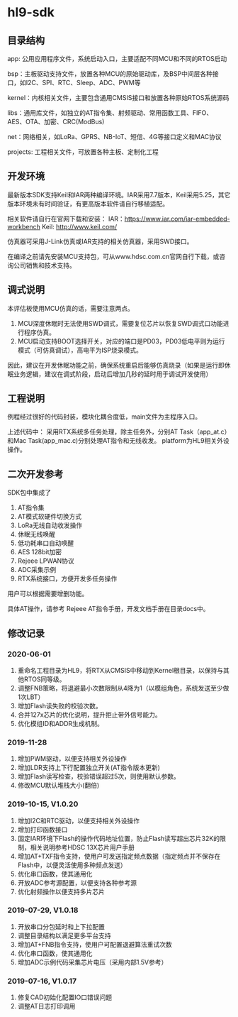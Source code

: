 # hl9-sdk

## 目录结构

app: 公用应用程序文件，系统启动入口，主要适配不同MCU和不同的RTOS启动

bsp：主板驱动支持文件，放置各种MCU的原始驱动库，及BSP中间层各种接口，如I2C、SPI、RTC、Sleep、ADC、PWM等

kernel：内核相关文件，主要包含通用CMSIS接口和放置各种原始RTOS系统源码

libs：通用库文件，如独立的AT指令集、射频驱动、常用函数工具、FIFO、AES、OTA、加密、CRC(ModBus)

net：网络相关，如LoRa、GPRS、NB-IoT、短信、4G等接口定义和MAC协议

projects: 工程相关文件，可放置各种主板、定制化工程

## 开发环境
最新版本SDK支持Keil和IAR两种编译环境。IAR采用7.7版本，Keil采用5.25，其它版本环境未有时间验证，有更高版本软件请自行移植适配。

相关软件请自行在官网下载和安装：
IAR：https://www.iar.com/iar-embedded-workbench
Keil: http://www.keil.com/

仿真器可采用J-Link仿真或IAR支持的相关仿真器，采用SWD接口。

在编译之前请先安装MCU支持包，可从www.hdsc.com.cn官网自行下载，或咨询公司销售和技术支持。

## 调式说明
本评估板使用MCU仿真的话，需要注意两点。
1. MCU深度休眠时无法使用SWD调式，需要复位芯片以恢复SWD调式口功能进行程序仿真。
2. MCU启动支持BOOT选择开关，对应的端口是PD03，PD03低电平则为运行模式（可仿真调试），高电平为ISP烧录模式。

因此，建议在开发休眠功能之前，确保系统重启后能够仿真烧录（如果是运行即休眠业务逻辑，建议在调式阶段，启动后增加几秒的延时用于调试开发使用）

## 工程说明
例程经过很好的代码封装，模块化耦合度低，main文件为主程序入口。

上述代码中：
采用RTX系统多任务处理，除主任务外，分别AT Task（app_at.c）和Mac Task(app_mac.c)分别处理AT指令和无线收发。
platform为HL9相关外设操作。

## 二次开发参考
SDK包中集成了
1. AT指令集
2. AT模式软硬件切换方式
3. LoRa无线自动收发操作
4. 休眠无线唤醒
5. 低功耗串口自动唤醒
6. AES 128bit加密
7. Rejeee LPWAN协议
8. ADC采集示例
9. RTX系统接口，方便开发多任务操作

用户可以根据需要增删功能。

具体AT操作，请参考 Rejeee AT指令手册，开发文档手册在目录docs中。

## 修改记录
### 2020-06-01
1. 重命名工程目录为HL9，将RTX从CMSIS中移动到Kernel根目录，以保持与其他RTOS同等级。
2. 调整FNB策略，将退避最小次数限制从4降为1（以模组角色，系统发送至少做1次LBT）
3. 增加Flash读失败的校验次数。
4. 合并127x芯片的优化说明，提升拒止带外信号能力。
5. 优化模组ID和ADDR生成机制。

### 2019-11-28
1. 增加PWM驱动，以便支持相关外设操作
2. 增加LDR支持上下行配置独立开关(AT指令版本更新)
3. 增加Flash读写检查，校验错误超过5次，则使用默认参数。
4. 修改MCU默认堆栈大小(翻倍)

### 2019-10-15, V1.0.20
1. 增加I2C和RTC驱动，以便支持相关外设操作
2. 增加打印函数接口
3. 固定IAR环境下Flash的操作代码地址位置，防止Flash读写超出芯片32K的限制，相关说明参考HDSC 13X芯片用户手册
4. 增加AT+TXF指令支持，使用户可发送指定频点数据（指定频点并不保存在Flash中，以便灵活使用多种频点发送）
5. 优化串口函数，使其通用化
6. 开放ADC参考源配置，以便支持各种参考源
7. 优化射频操作以便支持多片芯片

### 2019-07-29, V1.0.18
1. 开放串口分包延时和上下拉配置
2. 调整目录结构以满足更多平台支持
3. 增加AT+FNB指令支持，使用户可配置退避算法重试次数
4. 优化串口函数，使其通用化
5. 增加ADC示例代码采集芯片电压（采用内部1.5V参考）

### 2019-07-16, V1.0.17
1. 修复CAD初始化配置IO口错误问题
2. 调整AT日志打印调用


